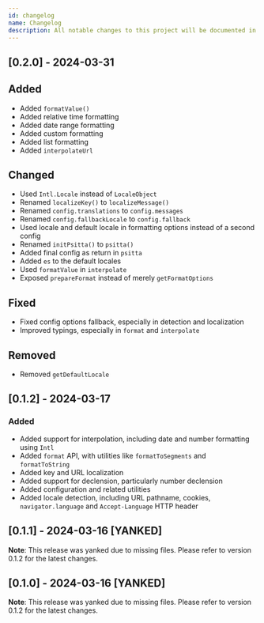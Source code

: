 ```yaml
---
id: changelog
name: Changelog
description: All notable changes to this project will be documented in this file.
---
```


## [0.2.0] - 2024-03-31

## Added

- Added `formatValue()`
- Added relative time formatting
- Added date range formatting
- Added custom formatting
- Added list formatting
- Added `interpolateUrl`

## Changed

- Used `Intl.Locale` instead of `LocaleObject`
- Renamed `localizeKey()` to `localizeMessage()`
- Renamed `config.translations` to `config.messages`
- Renamed `config.fallbackLocale` to `config.fallback`
- Used locale and default locale in formatting options instead of a second config
- Renamed `initPsitta()` to `psitta()`
- Added final config as return in `psitta` 
- Added `es` to the default locales
- Used `formatValue` in `interpolate`
- Exposed `prepareFormat` instead of merely `getFormatOptions`

## Fixed

- Fixed config options fallback, especially in detection and localization
- Improved typings, especially in `format` and `interpolate`

## Removed

- Removed `getDefaultLocale`

## [0.1.2] - 2024-03-17

### Added

- Added support for interpolation, including date and number formatting using `Intl`
- Added `format` API, with utilities like `formatToSegments` and `formatToString`
- Added key and URL localization
- Added support for declension, particularly number declension
- Added configuration and related utilities
- Added locale detection, including URL pathname, cookies, `navigator.language` and `Accept-Language` HTTP header

## [0.1.1] - 2024-03-16 [YANKED]

**Note**: This release was yanked due to missing files. Please refer to version 0.1.2 for the latest changes.

## [0.1.0] - 2024-03-16 [YANKED]

**Note**: This release was yanked due to missing files. Please refer to version 0.1.2 for the latest changes.
